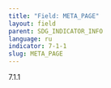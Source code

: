 ```yaml
---
title: "Field: META_PAGE"
layout: field
parent: SDG_INDICATOR_INFO
language: ru
indicator: 7-1-1
slug: META_PAGE
---
```

7.1.1